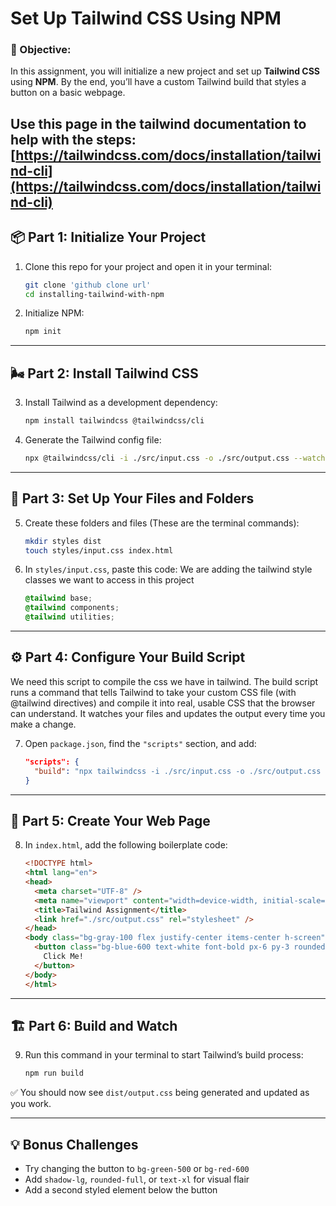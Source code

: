 # Set Up Tailwind CSS Using NPM

### 🎯 Objective:
In this assignment, you will initialize a new project and set up **Tailwind CSS** using **NPM**. By the end, you’ll have a custom Tailwind build that styles a button on a basic webpage.

Use this page in the tailwind documentation to help with the steps: [https://tailwindcss.com/docs/installation/tailwind-cli](https://tailwindcss.com/docs/installation/tailwind-cli)
---

## 📦 Part 1: Initialize Your Project

1. Clone this repo for your project and open it in your terminal:
   ```bash
   git clone 'github clone url'
   cd installing-tailwind-with-npm
   ```

2. Initialize NPM:
   ```bash
   npm init
   ```

---

## 🌬️ Part 2: Install Tailwind CSS

3. Install Tailwind as a development dependency:
   ```bash
   npm install tailwindcss @tailwindcss/cli
   ```

4. Generate the Tailwind config file:
   ```bash
   npx @tailwindcss/cli -i ./src/input.css -o ./src/output.css --watch
   ```

---

## 🧱 Part 3: Set Up Your Files and Folders

5. Create these folders and files (These are the terminal commands):
   ```bash
   mkdir styles dist
   touch styles/input.css index.html
   ```

6. In `styles/input.css`, paste this code:
   We are adding the tailwind style classes we want to access in this project
   ```css
   @tailwind base;
   @tailwind components;
   @tailwind utilities;
   ```

---

## ⚙️ Part 4: Configure Your Build Script
We need this script to compile the css we have in tailwind. The build script runs a command that tells Tailwind to take your custom CSS file (with @tailwind directives) and compile it into real, usable CSS that the browser can understand. It watches your files and updates the output every time you make a change.

7. Open `package.json`, find the `"scripts"` section, and add:

   ```json
   "scripts": {
     "build": "npx tailwindcss -i ./src/input.css -o ./src/output.css --watch"
   }
   ```

---

## 🧪 Part 5: Create Your Web Page

8. In `index.html`, add the following boilerplate code:

   ```html
   <!DOCTYPE html>
   <html lang="en">
   <head>
     <meta charset="UTF-8" />
     <meta name="viewport" content="width=device-width, initial-scale=1.0" />
     <title>Tailwind Assignment</title>
     <link href="./src/output.css" rel="stylesheet" />
   </head>
   <body class="bg-gray-100 flex justify-center items-center h-screen">
     <button class="bg-blue-600 text-white font-bold px-6 py-3 rounded hover:bg-blue-700 transition">
       Click Me!
     </button>
   </body>
   </html>
   ```

---

## 🏗️ Part 6: Build and Watch

9. Run this command in your terminal to start Tailwind’s build process:

   ```bash
   npm run build
   ```

✅ You should now see `dist/output.css` being generated and updated as you work.

---

## 💡 Bonus Challenges

- Try changing the button to `bg-green-500` or `bg-red-600`
- Add `shadow-lg`, `rounded-full`, or `text-xl` for visual flair
- Add a second styled element below the button
